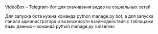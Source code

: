VideoBox – Telegram-бот для скачивания видео из социальных сетей 

Для запуска бота нужна команда python manage.py bot, 
а для запуска панели администратора и возможности взаимодействия с таблицами базы данных 
– команда python manage.py runserver.

